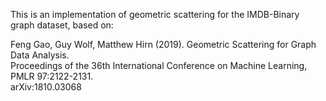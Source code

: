 This is an implementation of geometric scattering for the IMDB-Binary graph dataset, based on:

Feng Gao, Guy Wolf, Matthew Hirn (2019). Geometric Scattering for Graph Data Analysis. <br>
Proceedings of the 36th International Conference on Machine Learning, PMLR 97:2122-2131. <br>
arXiv:1810.03068
